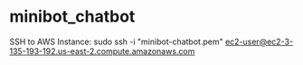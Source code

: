 # minibot_chatbot

SSH to AWS Instance:
sudo ssh -i "minibot-chatbot.pem" ec2-user@ec2-3-135-193-192.us-east-2.compute.amazonaws.com